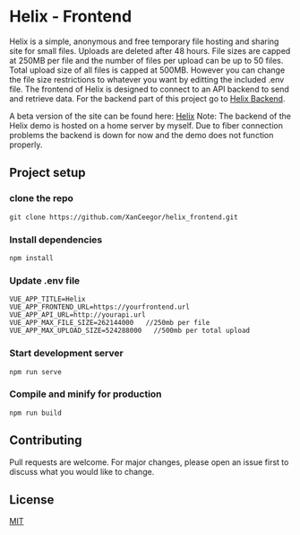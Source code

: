 # Helix - Frontend
Helix is a simple, anonymous and free temporary file hosting and sharing site for small files. Uploads are deleted after 48 hours.
File sizes are capped at 250MB per file and the number of files per upload can be up to 50 files. Total upload size of all files is capped at 500MB. However you can change the file size restrictions to whatever you want by editting the included .env file. 
The frontend of Helix is designed to connect to an API backend to send and retrieve data. For the backend part of this project go to [Helix Backend](https://github.com/XanCeegor/helix_backend).

A beta version of the site can be found here: [Helix](https://helix.xanceegor.dev/)
Note: The backend of the Helix demo is hosted on a home server by myself. Due to fiber connection problems the backend is down for now and the demo does not function properly.

## Project setup
### clone the repo
```
git clone https://github.com/XanCeegor/helix_frontend.git
```

### Install dependencies
```
npm install
```

### Update .env file
```
VUE_APP_TITLE=Helix
VUE_APP_FRONTEND_URL=https://yourfrontend.url
VUE_APP_API_URL=http://yourapi.url
VUE_APP_MAX_FILE_SIZE=262144000   //250mb per file
VUE_APP_MAX_UPLOAD_SIZE=524288000   //500mb per total upload
```

### Start development server
```
npm run serve
```

### Compile and minify for production
```
npm run build
```

## Contributing
Pull requests are welcome. For major changes, please open an issue first to discuss what you would like to change.

## License
[MIT](https://choosealicense.com/licenses/mit/)

